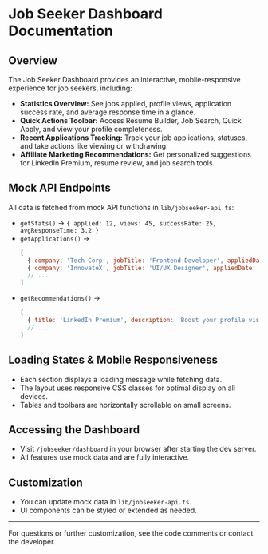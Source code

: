 # Job Seeker Dashboard Documentation

## Overview
The Job Seeker Dashboard provides an interactive, mobile-responsive experience for job seekers, including:

- **Statistics Overview:** See jobs applied, profile views, application success rate, and average response time in a glance.
- **Quick Actions Toolbar:** Access Resume Builder, Job Search, Quick Apply, and view your profile completeness.
- **Recent Applications Tracking:** Track your job applications, statuses, and take actions like viewing or withdrawing.
- **Affiliate Marketing Recommendations:** Get personalized suggestions for LinkedIn Premium, resume review, and job search tools.

## Mock API Endpoints
All data is fetched from mock API functions in `lib/jobseeker-api.ts`:

- `getStats()` → `{ applied: 12, views: 45, successRate: 25, avgResponseTime: 3.2 }`
- `getApplications()` →
  ```js
  [
    { company: 'Tech Corp', jobTitle: 'Frontend Developer', appliedDate: '2024-06-01', status: 'Interview', jobLink: '#' },
    { company: 'InnovateX', jobTitle: 'UI/UX Designer', appliedDate: '2024-05-28', status: 'Submitted', jobLink: '#' },
    // ...
  ]
  ```
- `getRecommendations()` →
  ```js
  [
    { title: 'LinkedIn Premium', description: 'Boost your profile visibility...', link: 'https://linkedin.com/premium', icon: '🎓' },
    // ...
  ]
  ```

## Loading States & Mobile Responsiveness
- Each section displays a loading message while fetching data.
- The layout uses responsive CSS classes for optimal display on all devices.
- Tables and toolbars are horizontally scrollable on small screens.

## Accessing the Dashboard
- Visit `/jobseeker/dashboard` in your browser after starting the dev server.
- All features use mock data and are fully interactive.

## Customization
- You can update mock data in `lib/jobseeker-api.ts`.
- UI components can be styled or extended as needed.

---
For questions or further customization, see the code comments or contact the developer. 